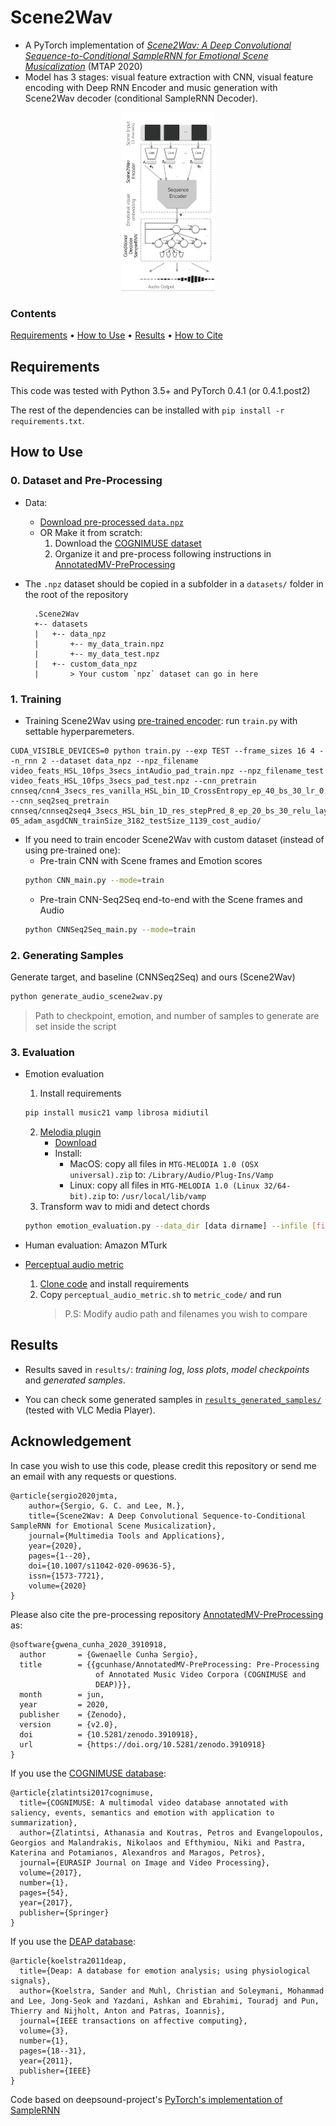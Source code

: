 # Scene2Wav
* A PyTorch implementation of [*Scene2Wav: A Deep Convolutional Sequence-to-Conditional SampleRNN for Emotional Scene Musicalization*](http://link.springer.com/article/10.1007/s11042-020-09636-5) (MTAP 2020)
* Model has 3 stages: visual feature extraction with CNN, visual feature encoding with Deep RNN Encoder and music generation with Scene2Wav decoder (conditional SampleRNN Decoder).
<p align="center">
<img src="./data_analysis/proposed_model.png" width="150" alt="Scene2Wav">
</p>

### Contents
[Requirements](#requirements) • [How to Use](#how-to-use) • [Results](#results) • [How to Cite](#acknowledgement)

## Requirements
This code was tested with Python 3.5+ and PyTorch 0.4.1 (or 0.4.1.post2)

The rest of the dependencies can be installed with `pip install -r requirements.txt`.

## How to Use
### 0. Dataset and Pre-Processing
* Data:
    * [Download pre-processed `data.npz`](https://data.mendeley.com/datasets/dsynj2sxnc/draft?a=35a88183-11cd-4a13-87ee-c9cabf9e7f86)
    * OR Make it from scratch:
        1. Download the [COGNIMUSE dataset](http://cognimuse.cs.ntua.gr/database)
        2. Organize it and pre-process following instructions in [AnnotatedMV-PreProcessing](https://github.com/gcunhase/AnnotatedMV-PreProcessing) 
* The `.npz` dataset should be copied in a subfolder in a `datasets/` folder in the root of the repository
    
        .Scene2Wav
        +-- datasets
        |   +-- data_npz
        |       +-- my_data_train.npz
        |       +-- my_data_test.npz
        |   +-- custom_data_npz
        |       > Your custom `npz` dataset can go in here


### 1. Training
* Training Scene2Wav using [pre-trained encoder](https://tinyurl.com/y8rkkw4z): run `train.py` with settable hyperparemeters.
```
CUDA_VISIBLE_DEVICES=0 python train.py --exp TEST --frame_sizes 16 4 --n_rnn 2 --dataset data_npz --npz_filename video_feats_HSL_10fps_3secs_intAudio_pad_train.npz --npz_filename_test video_feats_HSL_10fps_3secs_pad_test.npz --cnn_pretrain cnnseq/cnn4_3secs_res_vanilla_HSL_bin_1D_CrossEntropy_ep_40_bs_30_lr_0.001_we_0.0001_asgd/ --cnn_seq2seq_pretrain cnnseq/cnnseq2seq4_3secs_HSL_bin_1D_res_stepPred_8_ep_20_bs_30_relu_layers_2_size_128_lr_0.001_we_1e-05_adam_asgdCNN_trainSize_3182_testSize_1139_cost_audio/
```

* If you need to train encoder Scene2Wav with custom dataset (instead of using pre-trained one):
    * Pre-train CNN with Scene frames and Emotion scores
    ```bash
    python CNN_main.py --mode=train
    ```
    * Pre-train CNN-Seq2Seq end-to-end with the Scene frames and Audio
    ```bash
    python CNNSeq2Seq_main.py --mode=train
    ```

### 2. Generating Samples
Generate target, and baseline (CNNSeq2Seq) and ours (Scene2Wav)
```bash
python generate_audio_scene2wav.py
```
> Path to checkpoint, emotion, and number of samples to generate are set inside the script

### 3. Evaluation
* Emotion evaluation
    1. Install requirements
    ```bash
    pip install music21 vamp librosa midiutil
    ```
    2. [Melodia plugin](https://www.upf.edu/web/mtg/melodia)
        * [Download](https://docs.google.com/forms/d/e/1FAIpQLScAWn0xrRgSsMIacBZEv2sFnqnlHBDVe1bSxnrMB6E6lV_ykw/viewform)
        * Install:
            * MacOS: copy all files in `MTG-MELODIA 1.0 (OSX universal).zip` to: `/Library/Audio/Plug-Ins/Vamp`
            * Linux: copy all files in `MTG-MELODIA 1.0 (Linux 32/64-bit).zip` to: `/usr/local/lib/vamp`
    3. Transform wav to midi and detect chords
    ```bash
    python emotion_evaluation.py --data_dir [data dirname] --infile [filename].wav --outfile [filename].mid
    ```

* Human evaluation: Amazon MTurk

* [Perceptual audio metric](https://github.com/pranaymanocha/PerceptualAudio)
    1. [Clone code](https://github.com/pranaymanocha/PerceptualAudio) and install requirements
    2. Copy `perceptual_audio_metric.sh` to `metric_code/` and run
        > P.S: Modify audio path and filenames you wish to compare

## Results
* Results saved in `results/`: *training log*, *loss plots*, *model checkpoints* and *generated samples*.

* You can check some generated samples in [`results_generated_samples/`](./results_generated_samples/) (tested with VLC Media Player).

## Acknowledgement
In case you wish to use this code, please credit this repository or send me an email with any requests or questions.  
```
@article{sergio2020jmta,
    author={Sergio, G. C. and Lee, M.},
    title={Scene2Wav: A Deep Convolutional Sequence-to-Conditional SampleRNN for Emotional Scene Musicalization},
    journal={Multimedia Tools and Applications},
    year={2020},
    pages={1--20},
    doi={10.1007/s11042-020-09636-5},
    issn={1573-7721},
    volume={2020}
}
```

Please also cite the pre-processing repository [AnnotatedMV-PreProcessing](https://github.com/gcunhase/AnnotatedMV-PreProcessing) as:
```
@software{gwena_cunha_2020_3910918,
  author       = {Gwenaelle Cunha Sergio},
  title        = {{gcunhase/AnnotatedMV-PreProcessing: Pre-Processing 
                   of Annotated Music Video Corpora (COGNIMUSE and
                   DEAP)}},
  month        = jun,
  year         = 2020,
  publisher    = {Zenodo},
  version      = {v2.0},
  doi          = {10.5281/zenodo.3910918},
  url          = {https://doi.org/10.5281/zenodo.3910918}
}
```

If you use the [COGNIMUSE database](http://cognimuse.cs.ntua.gr/database):
```
@article{zlatintsi2017cognimuse,
  title={COGNIMUSE: A multimodal video database annotated with saliency, events, semantics and emotion with application to summarization},
  author={Zlatintsi, Athanasia and Koutras, Petros and Evangelopoulos, Georgios and Malandrakis, Nikolaos and Efthymiou, Niki and Pastra, Katerina and Potamianos, Alexandros and Maragos, Petros},
  journal={EURASIP Journal on Image and Video Processing},
  volume={2017},
  number={1},
  pages={54},
  year={2017},
  publisher={Springer}
}
```

If you use the [DEAP database](https://www.eecs.qmul.ac.uk/mmv/datasets/deap/index.html):
```
@article{koelstra2011deap,
  title={Deap: A database for emotion analysis; using physiological signals},
  author={Koelstra, Sander and Muhl, Christian and Soleymani, Mohammad and Lee, Jong-Seok and Yazdani, Ashkan and Ebrahimi, Touradj and Pun, Thierry and Nijholt, Anton and Patras, Ioannis},
  journal={IEEE transactions on affective computing},
  volume={3},
  number={1},
  pages={18--31},
  year={2011},
  publisher={IEEE}
}
```

Code based on deepsound-project's [PyTorch's implementation of SampleRNN](https://github.com/deepsound-project/samplernn-pytorch)
